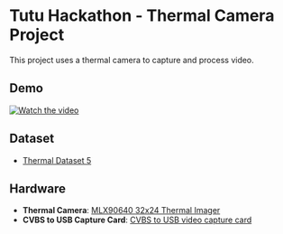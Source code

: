 # Tutu Hackathon - Thermal Camera Project

This project uses a thermal camera to capture and process video.

## Demo

[![Watch the video](https://i.sstatic.net/Vp2cE.png)](preview_transform_output.mp4)

## Dataset

- [Thermal Dataset 5](https://huggingface.co/datasets/LeRobot-worldwide-hackathon/353-TheTuTuLove-Thermal_Sorting)

## Hardware

- **Thermal Camera**: [MLX90640 32x24 Thermal Imager](https://www.aliexpress.com/item/1005007379371812.html)
- **CVBS to USB Capture Card**: [CVBS to USB video capture card](https://www.aliexpress.com/item/1005005648528962.html)
